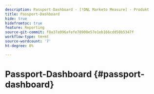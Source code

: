 ```yaml
---
description: Passport-Dashboard - [!DNL Marketo Measure] - Produkt
title: Passport-Dashboard
hide: true
hidefromtoc: true
feature: Reporting
source-git-commit: f8a37a996afefe78900e57e1eb166cdd50b5347f
workflow-type: tm+mt
source-wordcount: '7'
ht-degree: 0%

---
```


# Passport-Dashboard {#passport-dashboard}
